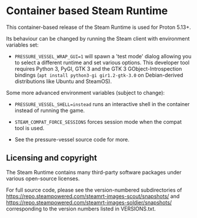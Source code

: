 Container based Steam Runtime
=============================

This container-based release of the Steam Runtime is used for Proton 5.13+.

Its behaviour can be changed by running the Steam client with environment
variables set:

* `PRESSURE_VESSEL_WRAP_GUI=1` will
    spawn a 'test mode' dialog allowing you to select a different runtime
    and set various options. This developer tool requires Python 3, PyGI,
    GTK 3 and the GTK 3 GObject-Introspection bindings
    (`apt install python3-gi gir1.2-gtk-3.0` on Debian-derived
    distributions like Ubuntu and SteamOS).

Some more advanced environment variables (subject to change):

* `PRESSURE_VESSEL_SHELL=instead` runs an interactive shell in the
    container instead of running the game.

* `STEAM_COMPAT_FORCE_SESSIONS` forces session mode when the compat tool
    is used.

* See the pressure-vessel source code for more.

Licensing and copyright
-----------------------

The Steam Runtime contains many third-party software packages under
various open-source licenses.

For full source code, please see the version-numbered subdirectories of
<https://repo.steampowered.com/steamrt-images-scout/snapshots/> and
<https://repo.steampowered.com/steamrt-images-soldier/snapshots/>
corresponding to the version numbers listed in VERSIONS.txt.
